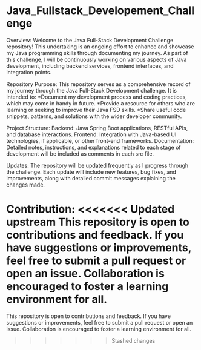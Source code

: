 # Java_Fullstack_Developement_Challenge

Overview:
Welcome to the Java Full-Stack Development Challenge repository! This undertaking is an ongoing effort to enhance and showcase my Java programming skills through documenting my journey. As part of this challenge, I will be continuously working on various aspects of Java development, including backend services, frontend interfaces, and integration points.

Repository Purpose:
This repository serves as a comprehensive record of my journey through the Java Full-Stack Development challenge. It is intended to:
*Document my development process and coding practices, which may come in handy in future.
*Provide a resource for others who are learning or seeking to improve their Java FSD skills.
*Share useful code snippets, patterns, and solutions with the wider developer community.

Project Structure:
Backend: Java Spring Boot applications, RESTful APIs, and database interactions.
Frontend: Integration with Java-based UI technologies, if applicable, or other front-end frameworks.
Documentation: Detailed notes, instructions, and explanations related to each stage of development will be included as comments in each src file.

Updates:
The repository will be updated frequently as I progress through the challenge. Each update will include new features, bug fixes, and improvements, along with detailed commit messages explaining the changes made.

Contribution:
<<<<<<< Updated upstream
This repository is open to contributions and feedback. If you have suggestions or improvements, feel free to submit a pull request or open an issue. Collaboration is encouraged to foster a learning environment for all.
=======
This repository is open to contributions and feedback. If you have suggestions or improvements, feel free to submit a pull request or open an issue. Collaboration is encouraged to foster a learning environment for all.
>>>>>>> Stashed changes
